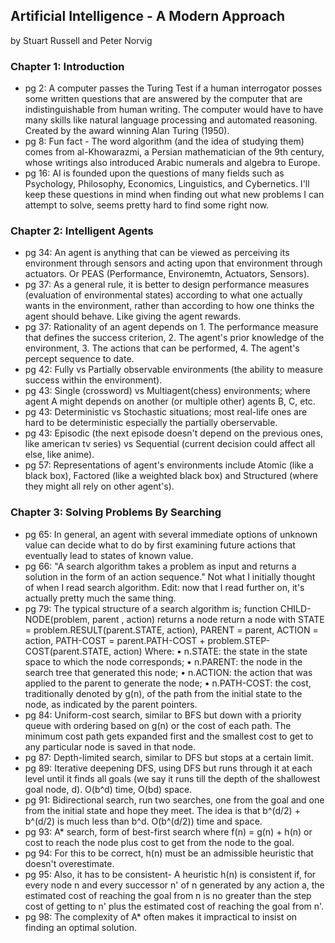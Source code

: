 ## Artificial Intelligence - A Modern Approach

by Stuart Russell and Peter Norvig

### Chapter 1: Introduction
* pg 2: A computer passes the Turing Test if a human interrogator posses some written questions that are answered by the computer that are indistinguishable from human writing. The computer would have to have many skills like natural language processing and automated reasoning. Created by the award winning Alan Turing (1950).
* pg 8: Fun fact - The word algorithm (and the idea of studying them) comes from al-Khowarazmi, a Persian mathematician of the 9th century, whose writings also introduced Arabic numerals and algebra to Europe. 
* pg 16: AI is founded upon the questions of many fields such as Psychology, Philosophy, Economics, Linguistics, and Cybernetics. I'll keep these questions in mind when finding out what new problems I can attempt to solve, seems pretty hard to find some right now.

### Chapter 2: Intelligent Agents
* pg 34: An agent is anything that can be viewed as perceiving its environment through sensors and acting upon that environment through actuators. Or PEAS (Performance, Environemtn, Actuators, Sensors). 
* pg 37: As a general rule, it is better to design performance measures (evaluation of environmental states) according to what one actually wants in the environment, rather than according to how one thinks the agent should behave. Like giving the agent rewards. 
* pg 37: Rationality of an agent depends on 1. The performance measure that defines the success criterion, 2. The agent's prior knowledge of the environment, 3. The actions that can be performed, 4. The agent's percept sequence to date. 
* pg 42: Fully vs Partially observable environments (the ability to measure success within the environment).
* pg 43: Single (crossword) vs Multiagent(chess) environments; where agent A might depends on another (or multiple other) agents B, C, etc. 
* pg 43: Deterministic vs Stochastic situations; most real-life ones are hard to be deterministic especially the partially oberservable. 
* pg 43: Episodic (the next episode doesn't depend on the previous ones, like american tv series) vs Sequential (current decision could affect all else, like anime).
* pg 57: Representations of agent's environments include Atomic (like a black box), Factored (like a weighted black box) and Structured (where they might all rely on other agent's).

### Chapter 3: Solving Problems By Searching
* pg 65: In general, an agent with several immediate options of unknown value can decide what to do by first examining future actions that eventually lead to states of known value.
* pg 66: "A search algorithm takes a problem as input and returns a solution in the form of an action sequence." Not what I initially thought of when I read search algorithm. Edit: now that I read further on, it's actually pretty much the same thing.
* pg 79: The typical structure of a search algorithm is;
function CHILD-NODE(problem, parent , action) returns a node
  return a node with
    STATE = problem.RESULT(parent.STATE, action),
    PARENT = parent, ACTION = action,
    PATH-COST = parent.PATH-COST + problem.STEP-COST(parent.STATE, action)
Where: 
• n.STATE: the state in the state space to which the node corresponds;
• n.PARENT: the node in the search tree that generated this node;
• n.ACTION: the action that was applied to the parent to generate the node;
• n.PATH-COST: the cost, traditionally denoted by g(n), of the path from the initial state to the node, as indicated by the parent pointers.
* pg 84: Uniform-cost search, similar to BFS but down with a priority queue with ordering based on g(n) or the cost of each path. The minimum cost path gets expanded first and the smallest cost to get to any particular node is saved in that node.
* pg 87: Depth-limited search, similar to DFS but stops at a certain limit.
* pg 89: Iterative deepening DFS, using DFS but runs through it at each level until it finds all goals (we say it runs till the depth of the shallowest goal node, d). O(b^d) time, O(bd) space. 
* pg 91: Bidirectional search, run two searches, one from the goal and one from the initial state and hope they meet. The idea is that b^(d/2) + b^(d/2) is much less than b^d. O(b^(d/2)) time and space.
* pg 93: A* search, form of best-first search where f(n) = g(n) + h(n) or cost to reach the node plus cost to get from the node to the goal. 
* pg 94: For this to be correct, h(n) must be an admissible heuristic that doesn't overestimate. 
* pg 95: Also, it has to be consistent- A heuristic h(n) is consistent if, for every node n and every successor n' of n generated by any action a, the estimated cost of reaching the goal from n is no greater than the step cost of getting to n' plus the estimated cost of reaching the goal from n'.
* pg 98: The complexity of A* often makes it impractical to insist on finding an optimal solution.






